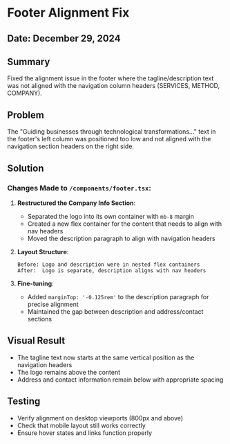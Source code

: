 # Footer Alignment Fix

## Date: December 29, 2024

## Summary
Fixed the alignment issue in the footer where the tagline/description text was not aligned with the navigation column headers (SERVICES, METHOD, COMPANY).

## Problem
The "Guiding businesses through technological transformations..." text in the footer's left column was positioned too low and not aligned with the navigation section headers on the right side.

## Solution

### Changes Made to `/components/footer.tsx`:

1. **Restructured the Company Info Section**:
   - Separated the logo into its own container with `mb-8` margin
   - Created a new flex container for the content that needs to align with nav headers
   - Moved the description paragraph to align with navigation headers

2. **Layout Structure**:
   ```
   Before: Logo and description were in nested flex containers
   After:  Logo is separate, description aligns with nav headers
   ```

3. **Fine-tuning**:
   - Added `marginTop: '-0.125rem'` to the description paragraph for precise alignment
   - Maintained the gap between description and address/contact sections

## Visual Result
- The tagline text now starts at the same vertical position as the navigation headers
- The logo remains above the content
- Address and contact information remain below with appropriate spacing

## Testing
- Verify alignment on desktop viewports (800px and above)
- Check that mobile layout still works correctly
- Ensure hover states and links function properly